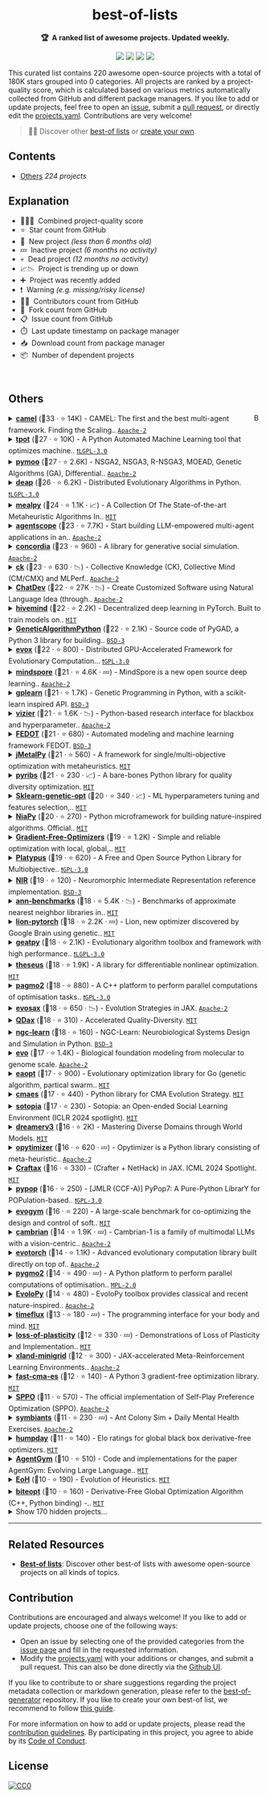 <!-- markdownlint-disable -->
<h1 align="center">
    best-of-lists
    <br>
</h1>

<p align="center">
    <strong>🏆&nbsp; A ranked list of awesome projects. Updated weekly.</strong>
</p>

<p align="center">
    <a href="https://best-of.org" title="Best-of Badge"><img src="http://bit.ly/3o3EHNN"></a>
    <a href="#Contents" title="Project Count"><img src="https://img.shields.io/badge/projects-220-blue.svg?color=5ac4bf"></a>
    <a href="#Contribution" title="Contributions are welcome"><img src="https://img.shields.io/badge/contributions-welcome-green.svg"></a>
    <a href="https://github.com/evdcush/best-of-lists/releases" title="Best-of Updates"><img src="https://img.shields.io/github/release-date/evdcush/best-of-lists?color=green&label=updated"></a>
</p>

This curated list contains 220 awesome open-source projects with a total of 180K stars grouped into 0 categories. All projects are ranked by a project-quality score, which is calculated based on various metrics automatically collected from GitHub and different package managers. If you like to add or update projects, feel free to open an [issue](https://github.com/evdcush/best-of-lists/issues/new/choose), submit a [pull request](https://github.com/evdcush/best-of-lists/pulls), or directly edit the [projects.yaml](https://github.com/evdcush/best-of-lists/edit/main/projects.yaml). Contributions are very welcome!

> 🧙‍♂️  Discover other [best-of lists](https://best-of.org) or [create your own](https://github.com/best-of-lists/best-of/blob/main/create-best-of-list.md).

## Contents

- [Others](#others) _224 projects_

## Explanation
- 🥇🥈🥉&nbsp; Combined project-quality score
- ⭐️&nbsp; Star count from GitHub
- 🐣&nbsp; New project _(less than 6 months old)_
- 💤&nbsp; Inactive project _(6 months no activity)_
- 💀&nbsp; Dead project _(12 months no activity)_
- 📈📉&nbsp; Project is trending up or down
- ➕&nbsp; Project was recently added
- ❗️&nbsp; Warning _(e.g. missing/risky license)_
- 👨‍💻&nbsp; Contributors count from GitHub
- 🔀&nbsp; Fork count from GitHub
- 📋&nbsp; Issue count from GitHub
- ⏱️&nbsp; Last update timestamp on package manager
- 📥&nbsp; Download count from package manager
- 📦&nbsp; Number of dependent projects

<br>

## Others

<a href="#contents"><img align="right" width="15" height="15" src="https://git.io/JtehR" alt="Back to top"></a>

<details><summary><b><a href="https://github.com/camel-ai/camel">camel</a></b> (🥇33 ·  ⭐ 14K) - CAMEL: The first and the best multi-agent framework. Finding the Scaling.. <code><a href="http://bit.ly/3nYMfla">Apache-2</a></code></summary>

- [GitHub](https://github.com/camel-ai/camel) (👨‍💻 150 · 🔀 1.5K · 📥 740 · 📦 250 · 📋 1.2K - 32% open · ⏱️ 31.07.2025):

	```
	git clone https://github.com/camel-ai/camel
	```
</details>
<details><summary><b><a href="https://github.com/EpistasisLab/tpot">tpot</a></b> (🥇27 ·  ⭐ 10K) - A Python Automated Machine Learning tool that optimizes machine.. <code><a href="http://bit.ly/37RvQcA">❗️LGPL-3.0</a></code></summary>

- [GitHub](https://github.com/EpistasisLab/tpot) (👨‍💻 10 · 🔀 1.6K · 📦 3.5K · 📋 940 - 31% open · ⏱️ 03.07.2025):

	```
	git clone https://github.com/EpistasisLab/tpot
	```
</details>
<details><summary><b><a href="https://github.com/anyoptimization/pymoo">pymoo</a></b> (🥇27 ·  ⭐ 2.6K) - NSGA2, NSGA3, R-NSGA3, MOEAD, Genetic Algorithms (GA), Differential.. <code><a href="http://bit.ly/3nYMfla">Apache-2</a></code></summary>

- [GitHub](https://github.com/anyoptimization/pymoo) (👨‍💻 70 · 🔀 430 · 📦 1.8K · 📋 470 - 1% open · ⏱️ 25.07.2025):

	```
	git clone https://github.com/anyoptimization/pymoo
	```
</details>
<details><summary><b><a href="https://github.com/DEAP/deap">deap</a></b> (🥇26 ·  ⭐ 6.2K) - Distributed Evolutionary Algorithms in Python. <code><a href="http://bit.ly/37RvQcA">❗️LGPL-3.0</a></code></summary>

- [GitHub](https://github.com/DEAP/deap) (👨‍💻 91 · 🔀 1.1K · 📦 6.8K · 📋 520 - 44% open · ⏱️ 04.05.2025):

	```
	git clone https://github.com/DEAP/deap
	```
</details>
<details><summary><b><a href="https://github.com/thieu1995/mealpy">mealpy</a></b> (🥇24 ·  ⭐ 1.1K · 📈) - A Collection Of The State-of-the-art Metaheuristic Algorithms In.. <code><a href="http://bit.ly/34MBwT8">MIT</a></code></summary>

- [GitHub](https://github.com/thieu1995/mealpy) (👨‍💻 20 · 🔀 200 · 📦 190 · 📋 160 - 6% open · ⏱️ 18.07.2025):

	```
	git clone https://github.com/thieu1995/mealpy
	```
</details>
<details><summary><b><a href="https://github.com/modelscope/agentscope">agentscope</a></b> (🥇23 ·  ⭐ 7.7K) - Start building LLM-empowered multi-agent applications in an.. <code><a href="http://bit.ly/3nYMfla">Apache-2</a></code></summary>

- [GitHub](https://github.com/modelscope/agentscope) (👨‍💻 39 · 🔀 460 · 📥 41 · 📦 30 · 📋 220 - 25% open · ⏱️ 17.07.2025):

	```
	git clone https://github.com/modelscope/agentscope
	```
</details>
<details><summary><b><a href="https://github.com/google-deepmind/concordia">concordia</a></b> (🥇23 ·  ⭐ 960) - A library for generative social simulation. <code><a href="http://bit.ly/3nYMfla">Apache-2</a></code></summary>

- [GitHub](https://github.com/google-deepmind/concordia) (👨‍💻 28 · 🔀 180 · 📦 15 · 📋 49 - 20% open · ⏱️ 31.07.2025):

	```
	git clone https://github.com/google-deepmind/concordia
	```
</details>
<details><summary><b><a href="https://github.com/mlcommons/ck">ck</a></b> (🥇23 ·  ⭐ 630 · 📉) - Collective Knowledge (CK), Collective Mind (CM/CMX) and MLPerf.. <code><a href="http://bit.ly/3nYMfla">Apache-2</a></code></summary>

- [GitHub](https://github.com/mlcommons/ck) (👨‍💻 34 · 🔀 110 · 📦 120 · 📋 500 - 1% open · ⏱️ 07.05.2025):

	```
	git clone https://github.com/mlcommons/ck
	```
</details>
<details><summary><b><a href="https://github.com/OpenBMB/ChatDev">ChatDev</a></b> (🥇22 ·  ⭐ 27K · 📉) - Create Customized Software using Natural Language Idea (through.. <code><a href="http://bit.ly/3nYMfla">Apache-2</a></code></summary>

- [GitHub](https://github.com/OpenBMB/ChatDev) (👨‍💻 64 · 🔀 3.4K · 📋 280 - 8% open · ⏱️ 22.07.2025):

	```
	git clone https://github.com/OpenBMB/ChatDev
	```
</details>
<details><summary><b><a href="https://github.com/learning-at-home/hivemind">hivemind</a></b> (🥇22 ·  ⭐ 2.2K) - Decentralized deep learning in PyTorch. Built to train models on.. <code><a href="http://bit.ly/34MBwT8">MIT</a></code></summary>

- [GitHub](https://github.com/learning-at-home/hivemind) (👨‍💻 33 · 🔀 190 · 📦 130 · 📋 180 - 39% open · ⏱️ 06.05.2025):

	```
	git clone https://github.com/learning-at-home/hivemind
	```
</details>
<details><summary><b><a href="https://github.com/ahmedfgad/GeneticAlgorithmPython">GeneticAlgorithmPython</a></b> (🥇22 ·  ⭐ 2.1K) - Source code of PyGAD, a Python 3 library for building.. <code><a href="http://bit.ly/3aKzpTv">BSD-3</a></code></summary>

- [GitHub](https://github.com/ahmedfgad/GeneticAlgorithmPython) (👨‍💻 26 · 🔀 480 · 📥 1.2K · 📋 170 - 57% open · ⏱️ 09.07.2025):

	```
	git clone https://github.com/ahmedfgad/GeneticAlgorithmPython
	```
</details>
<details><summary><b><a href="https://github.com/EMI-Group/evox">evox</a></b> (🥇22 ·  ⭐ 800) - Distributed GPU-Accelerated Framework for Evolutionary Computation... <code><a href="http://bit.ly/2M0xdwT">❗️GPL-3.0</a></code></summary>

- [GitHub](https://github.com/EMI-Group/evox) (👨‍💻 28 · 🔀 120 · 📦 10 · ⏱️ 11.07.2025):

	```
	git clone https://github.com/EMI-Group/evox
	```
</details>
<details><summary><b><a href="https://github.com/mindspore-ai/mindspore">mindspore</a></b> (🥇21 ·  ⭐ 4.6K · 💤) - MindSpore is a new open source deep learning.. <code><a href="http://bit.ly/3nYMfla">Apache-2</a></code></summary>

- [GitHub](https://github.com/mindspore-ai/mindspore) (👨‍💻 1.6K · 🔀 720 · 📋 290 - 61% open · ⏱️ 28.07.2024):

	```
	git clone https://github.com/mindspore-ai/mindspore
	```
</details>
<details><summary><b><a href="https://github.com/trevorstephens/gplearn">gplearn</a></b> (🥇21 ·  ⭐ 1.7K) - Genetic Programming in Python, with a scikit-learn inspired API. <code><a href="http://bit.ly/3aKzpTv">BSD-3</a></code></summary>

- [GitHub](https://github.com/trevorstephens/gplearn) (👨‍💻 12 · 🔀 300 · 📦 730 · 📋 220 - 11% open · ⏱️ 23.07.2025):

	```
	git clone https://github.com/trevorstephens/gplearn
	```
</details>
<details><summary><b><a href="https://github.com/google/vizier">vizier</a></b> (🥇21 ·  ⭐ 1.6K · 📉) - Python-based research interface for blackbox and hyperparameter.. <code><a href="http://bit.ly/3nYMfla">Apache-2</a></code></summary>

- [GitHub](https://github.com/google/vizier) (👨‍💻 25 · 🔀 100 · 📋 44 - 4% open · ⏱️ 30.07.2025):

	```
	git clone https://github.com/google/vizier
	```
</details>
<details><summary><b><a href="https://github.com/aimclub/FEDOT">FEDOT</a></b> (🥇21 ·  ⭐ 680) - Automated modeling and machine learning framework FEDOT. <code><a href="http://bit.ly/3aKzpTv">BSD-3</a></code></summary>

- [GitHub](https://github.com/aimclub/FEDOT) (👨‍💻 38 · 🔀 87 · 📦 64 · 📋 570 - 11% open · ⏱️ 13.07.2025):

	```
	git clone https://github.com/aimclub/FEDOT
	```
</details>
<details><summary><b><a href="https://github.com/jMetal/jMetalPy">jMetalPy</a></b> (🥇21 ·  ⭐ 560) - A framework for single/multi-objective optimization with metaheuristics. <code><a href="http://bit.ly/34MBwT8">MIT</a></code></summary>

- [GitHub](https://github.com/jMetal/jMetalPy) (👨‍💻 34 · 🔀 150 · 📥 100 · 📦 100 · 📋 110 - 8% open · ⏱️ 26.06.2025):

	```
	git clone https://github.com/jMetal/jMetalPy
	```
</details>
<details><summary><b><a href="https://github.com/icaros-usc/pyribs">pyribs</a></b> (🥇21 ·  ⭐ 230 · 📈) - A bare-bones Python library for quality diversity optimization. <code><a href="http://bit.ly/34MBwT8">MIT</a></code></summary>

- [GitHub](https://github.com/icaros-usc/pyribs) (👨‍💻 17 · 🔀 42 · 📦 72 · 📋 120 - 11% open · ⏱️ 24.07.2025):

	```
	git clone https://github.com/icaros-usc/pyribs
	```
</details>
<details><summary><b><a href="https://github.com/rodrigo-arenas/Sklearn-genetic-opt">Sklearn-genetic-opt</a></b> (🥈20 ·  ⭐ 340 · 📈) - ML hyperparameters tuning and features selection,.. <code><a href="http://bit.ly/34MBwT8">MIT</a></code></summary>

- [GitHub](https://github.com/rodrigo-arenas/Sklearn-genetic-opt) (👨‍💻 19 · 🔀 84 · 📦 67 · 📋 67 - 2% open · ⏱️ 23.07.2025):

	```
	git clone https://github.com/rodrigo-arenas/Sklearn-genetic-opt
	```
</details>
<details><summary><b><a href="https://github.com/NiaOrg/NiaPy">NiaPy</a></b> (🥈20 ·  ⭐ 270) - Python microframework for building nature-inspired algorithms. Official.. <code><a href="http://bit.ly/34MBwT8">MIT</a></code></summary>

- [GitHub](https://github.com/NiaOrg/NiaPy) (👨‍💻 34 · 🔀 80 · 📦 110 · 📋 100 - 3% open · ⏱️ 06.01.2025):

	```
	git clone https://github.com/NiaOrg/NiaPy
	```
</details>
<details><summary><b><a href="https://github.com/SimonBlanke/Gradient-Free-Optimizers">Gradient-Free-Optimizers</a></b> (🥈19 ·  ⭐ 1.2K) - Simple and reliable optimization with local, global,.. <code><a href="http://bit.ly/34MBwT8">MIT</a></code></summary>

- [GitHub](https://github.com/SimonBlanke/Gradient-Free-Optimizers) (👨‍💻 10 · 🔀 90 · 📥 65 · 📦 41 · 📋 57 - 28% open · ⏱️ 31.07.2025):

	```
	git clone https://github.com/SimonBlanke/Gradient-Free-Optimizers
	```
</details>
<details><summary><b><a href="https://github.com/Project-Platypus/Platypus">Platypus</a></b> (🥈19 ·  ⭐ 620) - A Free and Open Source Python Library for Multiobjective.. <code><a href="http://bit.ly/2M0xdwT">❗️GPL-3.0</a></code></summary>

- [GitHub](https://github.com/Project-Platypus/Platypus) (👨‍💻 21 · 🔀 160 · 📥 23 · 📦 250 · ⏱️ 26.07.2025):

	```
	git clone https://github.com/Project-Platypus/Platypus
	```
</details>
<details><summary><b><a href="https://github.com/neuromorphs/NIR">NIR</a></b> (🥈19 ·  ⭐ 120) - Neuromorphic Intermediate Representation reference implementation. <code><a href="http://bit.ly/3aKzpTv">BSD-3</a></code></summary>

- [GitHub](https://github.com/neuromorphs/NIR) (👨‍💻 19 · 🔀 25 · 📦 100 · 📋 50 - 28% open · ⏱️ 29.07.2025):

	```
	git clone https://github.com/neuromorphs/NIR
	```
</details>
<details><summary><b><a href="https://github.com/erikbern/ann-benchmarks">ann-benchmarks</a></b> (🥈18 ·  ⭐ 5.4K · 📉) - Benchmarks of approximate nearest neighbor libraries in.. <code><a href="http://bit.ly/34MBwT8">MIT</a></code></summary>

- [GitHub](https://github.com/erikbern/ann-benchmarks) (👨‍💻 110 · 🔀 800 · 📋 240 - 35% open · ⏱️ 10.06.2025):

	```
	git clone https://github.com/erikbern/ann-benchmarks
	```
</details>
<details><summary><b><a href="https://github.com/lucidrains/lion-pytorch">lion-pytorch</a></b> (🥈18 ·  ⭐ 2.2K · 💤) - Lion, new optimizer discovered by Google Brain using genetic.. <code><a href="http://bit.ly/34MBwT8">MIT</a></code></summary>

- [GitHub](https://github.com/lucidrains/lion-pytorch) (👨‍💻 6 · 🔀 54 · 📦 1.1K · 📋 24 - 33% open · ⏱️ 27.11.2024):

	```
	git clone https://github.com/lucidrains/lion-pytorch
	```
</details>
<details><summary><b><a href="https://github.com/geatpy-dev/geatpy">geatpy</a></b> (🥈18 ·  ⭐ 2.1K) - Evolutionary algorithm toolbox and framework with high performance.. <code><a href="http://bit.ly/37RvQcA">❗️LGPL-3.0</a></code></summary>

- [GitHub](https://github.com/geatpy-dev/geatpy) (👨‍💻 8 · 🔀 730 · 📥 5.1K · 📋 380 - 42% open · ⏱️ 17.01.2025):

	```
	git clone https://github.com/geatpy-dev/geatpy
	```
</details>
<details><summary><b><a href="https://github.com/facebookresearch/theseus">theseus</a></b> (🥈18 ·  ⭐ 1.9K) - A library for differentiable nonlinear optimization. <code><a href="http://bit.ly/34MBwT8">MIT</a></code></summary>

- [GitHub](https://github.com/facebookresearch/theseus) (👨‍💻 27 · 🔀 130 · 📦 7 · 📋 200 - 38% open · ⏱️ 16.01.2025):

	```
	git clone https://github.com/facebookresearch/theseus
	```
</details>
<details><summary><b><a href="https://github.com/esa/pagmo2">pagmo2</a></b> (🥈18 ·  ⭐ 880) - A C++ platform to perform parallel computations of optimisation tasks.. <code><a href="http://bit.ly/2M0xdwT">❗️GPL-3.0</a></code></summary>

- [GitHub](https://github.com/esa/pagmo2) (👨‍💻 61 · 🔀 160 · 📋 250 - 19% open · ⏱️ 26.06.2025):

	```
	git clone https://github.com/esa/pagmo2
	```
</details>
<details><summary><b><a href="https://github.com/RobertTLange/evosax">evosax</a></b> (🥈18 ·  ⭐ 650 · 📉) - Evolution Strategies in JAX. <code><a href="http://bit.ly/3nYMfla">Apache-2</a></code></summary>

- [GitHub](https://github.com/RobertTLange/evosax) (👨‍💻 10 · 🔀 51 · 📦 160 · 📋 49 - 8% open · ⏱️ 11.06.2025):

	```
	git clone https://github.com/RobertTLange/evosax
	```
</details>
<details><summary><b><a href="https://github.com/adaptive-intelligent-robotics/QDax">QDax</a></b> (🥈18 ·  ⭐ 310) - Accelerated Quality-Diversity. <code><a href="http://bit.ly/34MBwT8">MIT</a></code></summary>

- [GitHub](https://github.com/adaptive-intelligent-robotics/QDax) (👨‍💻 14 · 🔀 51 · 📦 20 · 📋 92 - 29% open · ⏱️ 17.06.2025):

	```
	git clone https://github.com/adaptive-intelligent-robotics/QDax
	```
</details>
<details><summary><b><a href="https://github.com/NACLab/ngc-learn">ngc-learn</a></b> (🥈18 ·  ⭐ 160) - NGC-Learn: Neurobiological Systems Design and Simulation in Python. <code><a href="http://bit.ly/3aKzpTv">BSD-3</a></code></summary>

- [GitHub](https://github.com/NACLab/ngc-learn) (👨‍💻 11 · 🔀 29 · 📦 8 · 📋 12 - 25% open · ⏱️ 30.07.2025):

	```
	git clone https://github.com/NACLab/ngc-learn
	```
</details>
<details><summary><b><a href="https://github.com/evo-design/evo">evo</a></b> (🥈17 ·  ⭐ 1.4K) - Biological foundation modeling from molecular to genome scale. <code><a href="http://bit.ly/3nYMfla">Apache-2</a></code></summary>

- [GitHub](https://github.com/evo-design/evo) (👨‍💻 8 · 🔀 170 · 📦 11 · 📋 75 - 49% open · ⏱️ 26.02.2025):

	```
	git clone https://github.com/evo-design/evo
	```
</details>
<details><summary><b><a href="https://github.com/MaxHalford/eaopt">eaopt</a></b> (🥈17 ·  ⭐ 900) - Evolutionary optimization library for Go (genetic algorithm, partical swarm.. <code><a href="http://bit.ly/34MBwT8">MIT</a></code></summary>

- [GitHub](https://github.com/MaxHalford/eaopt) (👨‍💻 18 · 🔀 96 · 📦 54 · 📋 23 - 39% open · ⏱️ 27.01.2025):

	```
	git clone https://github.com/MaxHalford/eaopt
	```
</details>
<details><summary><b><a href="https://github.com/CyberAgentAILab/cmaes">cmaes</a></b> (🥈17 ·  ⭐ 440) - Python library for CMA Evolution Strategy. <code><a href="http://bit.ly/34MBwT8">MIT</a></code></summary>

- [GitHub](https://github.com/CyberAgentAILab/cmaes) (👨‍💻 10 · 🔀 69 · 📥 390 · 📋 41 - 19% open · ⏱️ 23.07.2025):

	```
	git clone https://github.com/CyberAgentAILab/cmaes
	```
</details>
<details><summary><b><a href="https://github.com/sotopia-lab/sotopia">sotopia</a></b> (🥈17 ·  ⭐ 230) - Sotopia: an Open-ended Social Learning Environment (ICLR 2024 spotlight). <code><a href="http://bit.ly/34MBwT8">MIT</a></code></summary>

- [GitHub](https://github.com/sotopia-lab/sotopia) (👨‍💻 19 · 🔀 33 · 📦 13 · 📋 79 - 6% open · ⏱️ 04.05.2025):

	```
	git clone https://github.com/sotopia-lab/sotopia
	```
</details>
<details><summary><b><a href="https://github.com/danijar/dreamerv3">dreamerv3</a></b> (🥈16 ·  ⭐ 2K) - Mastering Diverse Domains through World Models. <code><a href="http://bit.ly/34MBwT8">MIT</a></code></summary>

- [GitHub](https://github.com/danijar/dreamerv3) (👨‍💻 9 · 🔀 340 · 📦 10 · 📋 160 - 20% open · ⏱️ 11.04.2025):

	```
	git clone https://github.com/danijar/dreamerv3
	```
</details>
<details><summary><b><a href="https://github.com/gugarosa/opytimizer">opytimizer</a></b> (🥈16 ·  ⭐ 620 · 💤) - Opytimizer is a Python library consisting of meta-heuristic.. <code><a href="http://bit.ly/3nYMfla">Apache-2</a></code></summary>

- [GitHub](https://github.com/gugarosa/opytimizer) (👨‍💻 4 · 🔀 42 · 📦 21 · ⏱️ 18.08.2024):

	```
	git clone https://github.com/gugarosa/opytimizer
	```
</details>
<details><summary><b><a href="https://github.com/MichaelTMatthews/Craftax">Craftax</a></b> (🥈16 ·  ⭐ 330) - (Crafter + NetHack) in JAX. ICML 2024 Spotlight. <code><a href="http://bit.ly/34MBwT8">MIT</a></code></summary>

- [GitHub](https://github.com/MichaelTMatthews/Craftax) (👨‍💻 9 · 🔀 35 · 📦 34 · 📋 22 - 9% open · ⏱️ 07.07.2025):

	```
	git clone https://github.com/MichaelTMatthews/Craftax
	```
</details>
<details><summary><b><a href="https://github.com/Evolutionary-Intelligence/pypop">pypop</a></b> (🥈16 ·  ⭐ 250) - [JMLR (CCF-A)] PyPop7: A Pure-Python LibrarY for POPulation-based.. <code><a href="http://bit.ly/2M0xdwT">❗️GPL-3.0</a></code></summary>

- [GitHub](https://github.com/Evolutionary-Intelligence/pypop) (👨‍💻 16 · 🔀 39 · 📋 11 - 18% open · ⏱️ 31.07.2025):

	```
	git clone https://github.com/Evolutionary-Intelligence/pypop
	```
</details>
<details><summary><b><a href="https://github.com/EvolutionGym/evogym">evogym</a></b> (🥈16 ·  ⭐ 220) - A large-scale benchmark for co-optimizing the design and control of soft.. <code><a href="http://bit.ly/34MBwT8">MIT</a></code></summary>

- [GitHub](https://github.com/EvolutionGym/evogym) (👨‍💻 3 · 🔀 36 · 📦 15 · 📋 33 - 12% open · ⏱️ 05.06.2025):

	```
	git clone https://github.com/EvolutionGym/evogym
	```
</details>
<details><summary><b><a href="https://github.com/cambrian-mllm/cambrian">cambrian</a></b> (🥈14 ·  ⭐ 1.9K · 💤) - Cambrian-1 is a family of multimodal LLMs with a vision-centric.. <code><a href="http://bit.ly/3nYMfla">Apache-2</a></code></summary>

- [GitHub](https://github.com/cambrian-mllm/cambrian) (👨‍💻 4 · 🔀 130 · 📦 3 · 📋 81 - 56% open · ⏱️ 30.10.2024):

	```
	git clone https://github.com/cambrian-mllm/cambrian
	```
</details>
<details><summary><b><a href="https://github.com/nnaisense/evotorch">evotorch</a></b> (🥈14 ·  ⭐ 1.1K) - Advanced evolutionary computation library built directly on top of.. <code><a href="http://bit.ly/3nYMfla">Apache-2</a></code></summary>

- [GitHub](https://github.com/nnaisense/evotorch) (👨‍💻 6 · 🔀 72 · 📋 46 - 26% open · ⏱️ 14.05.2025):

	```
	git clone https://github.com/nnaisense/evotorch
	```
</details>
<details><summary><b><a href="https://github.com/esa/pygmo2">pygmo2</a></b> (🥈14 ·  ⭐ 490 · 💤) - A Python platform to perform parallel computations of optimisation.. <code><a href="http://bit.ly/3postzC">MPL-2.0</a></code></summary>

- [GitHub](https://github.com/esa/pygmo2) (👨‍💻 10 · 🔀 61 · 📋 100 - 41% open · ⏱️ 10.08.2024):

	```
	git clone https://github.com/esa/pygmo2
	```
</details>
<details><summary><b><a href="https://github.com/7ossam81/EvoloPy">EvoloPy</a></b> (🥈14 ·  ⭐ 480) - EvoloPy toolbox provides classical and recent nature-inspired.. <code><a href="http://bit.ly/3nYMfla">Apache-2</a></code></summary>

- [GitHub](https://github.com/7ossam81/EvoloPy) (👨‍💻 12 · 🔀 230 · 📋 46 - 52% open · ⏱️ 21.04.2025):

	```
	git clone https://github.com/7ossam81/EvoloPy
	```
</details>
<details><summary><b><a href="https://github.com/timeflux/timeflux">timeflux</a></b> (🥈13 ·  ⭐ 180 · 💤) - The programming interface for your body and mind. <code><a href="http://bit.ly/34MBwT8">MIT</a></code></summary>

- [GitHub](https://github.com/timeflux/timeflux) (👨‍💻 7 · 🔀 27 · 📋 34 - 50% open · ⏱️ 23.09.2024):

	```
	git clone https://github.com/timeflux/timeflux
	```
</details>
<details><summary><b><a href="https://github.com/shibhansh/loss-of-plasticity">loss-of-plasticity</a></b> (🥈12 ·  ⭐ 330 · 💤) - Demonstrations of Loss of Plasticity and Implementation.. <code><a href="http://bit.ly/34MBwT8">MIT</a></code></summary>

- [GitHub](https://github.com/shibhansh/loss-of-plasticity) (👨‍💻 5 · 🔀 70 · 📦 5 · 📋 9 - 11% open · ⏱️ 03.11.2024):

	```
	git clone https://github.com/shibhansh/loss-of-plasticity
	```
</details>
<details><summary><b><a href="https://github.com/dunnolab/xland-minigrid">xland-minigrid</a></b> (🥈12 ·  ⭐ 300) - JAX-accelerated Meta-Reinforcement Learning Environments.. <code><a href="http://bit.ly/3nYMfla">Apache-2</a></code></summary>

- [GitHub](https://github.com/dunnolab/xland-minigrid) (👨‍💻 8 · 🔀 21 · 📋 20 - 25% open · ⏱️ 26.05.2025):

	```
	git clone https://github.com/corl-team/xland-minigrid
	```
</details>
<details><summary><b><a href="https://github.com/dietmarwo/fast-cma-es">fast-cma-es</a></b> (🥈12 ·  ⭐ 140) - A Python 3 gradient-free optimization library. <code><a href="http://bit.ly/34MBwT8">MIT</a></code></summary>

- [GitHub](https://github.com/dietmarwo/fast-cma-es) (👨‍💻 6 · 🔀 20 · 📦 81 · 📋 20 - 25% open · ⏱️ 07.07.2025):

	```
	git clone https://github.com/dietmarwo/fast-cma-es
	```
</details>
<details><summary><b><a href="https://github.com/uclaml/SPPO">SPPO</a></b> (🥈11 ·  ⭐ 570) - The official implementation of Self-Play Preference Optimization (SPPO). <code><a href="http://bit.ly/3nYMfla">Apache-2</a></code></summary>

- [GitHub](https://github.com/uclaml/SPPO) (👨‍💻 3 · 🔀 46 · 📋 20 - 70% open · ⏱️ 23.01.2025):

	```
	git clone https://github.com/uclaml/SPPO
	```
</details>
<details><summary><b><a href="https://github.com/MeoMix/symbiants">symbiants</a></b> (🥈11 ·  ⭐ 230 · 💤) - Ant Colony Sim + Daily Mental Health Exercises. <code><a href="http://bit.ly/3nYMfla">Apache-2</a></code></summary>

- [GitHub](https://github.com/MeoMix/symbiants) (👨‍💻 3 · 🔀 4 · 📋 49 - 42% open · ⏱️ 13.08.2024):

	```
	git clone https://github.com/MeoMix/symbiants
	```
</details>
<details><summary><b><a href="https://github.com/microprediction/humpday">humpday</a></b> (🥈11 ·  ⭐ 140) - Elo ratings for global black box derivative-free optimizers. <code><a href="http://bit.ly/34MBwT8">MIT</a></code></summary>

- [GitHub](https://github.com/microprediction/humpday) (👨‍💻 5 · 🔀 20 · 📋 30 - 90% open · ⏱️ 06.02.2025):

	```
	git clone https://github.com/microprediction/humpday
	```
</details>
<details><summary><b><a href="https://github.com/WooooDyy/AgentGym">AgentGym</a></b> (🥉10 ·  ⭐ 510) - Code and implementations for the paper AgentGym: Evolving Large Language.. <code><a href="http://bit.ly/34MBwT8">MIT</a></code></summary>

- [GitHub](https://github.com/WooooDyy/AgentGym) (👨‍💻 9 · 🔀 62 · 📋 27 - 44% open · ⏱️ 11.03.2025):

	```
	git clone https://github.com/WooooDyy/AgentGym
	```
</details>
<details><summary><b><a href="https://github.com/FeiLiu36/EoH">EoH</a></b> (🥉10 ·  ⭐ 190) - Evolution of Heuristics. <code><a href="http://bit.ly/34MBwT8">MIT</a></code></summary>

- [GitHub](https://github.com/FeiLiu36/EoH) (👨‍💻 4 · 🔀 31 · 📋 15 - 20% open · ⏱️ 17.02.2025):

	```
	git clone https://github.com/FeiLiu36/EoH
	```
</details>
<details><summary><b><a href="https://github.com/avaneev/biteopt">biteopt</a></b> (🥉10 ·  ⭐ 160) - Derivative-Free Global Optimization Algorithm (C++, Python binding) -.. <code><a href="http://bit.ly/34MBwT8">MIT</a></code></summary>

- [GitHub](https://github.com/avaneev/biteopt) (🔀 10 · ⏱️ 05.02.2025):

	```
	git clone https://github.com/avaneev/biteopt
	```
</details>
<details><summary>Show 170 hidden projects...</summary>

- <b><a href="https://github.com/microsoft/malmo">malmo</a></b> (🥇25 ·  ⭐ 4.2K · 💀) - Project Malmo is a platform for Artificial Intelligence experimentation.. <code><a href="http://bit.ly/34MBwT8">MIT</a></code>
- <b><a href="https://github.com/brainflow-dev/brainflow">brainflow</a></b> (🥇25 ·  ⭐ 1.5K) - BrainFlow is a library intended to obtain, parse and analyze.. <code>❗Unlicensed</code>
- <b><a href="https://github.com/nengo/nengo">nengo</a></b> (🥇23 ·  ⭐ 880) - A Python library for creating and simulating large-scale brain models. <code>❗Unlicensed</code>
- <b><a href="https://github.com/guofei9987/scikit-opt">scikit-opt</a></b> (🥇22 ·  ⭐ 5.6K · 💀) - Genetic Algorithm, Particle Swarm Optimization, Simulated.. <code><a href="http://bit.ly/34MBwT8">MIT</a></code>
- <b><a href="https://github.com/ljvmiranda921/pyswarms">pyswarms</a></b> (🥇22 ·  ⭐ 1.3K · 💀) - A research toolkit for particle swarm optimization in Python. <code><a href="http://bit.ly/34MBwT8">MIT</a></code>
- <b><a href="https://github.com/CMA-ES/pycma">pycma</a></b> (🥇22 ·  ⭐ 1.2K) - Python implementation of CMA-ES. <code>❗Unlicensed</code>
- <b><a href="https://github.com/kolbytn/mindcraft">mindcraft</a></b> (🥈19 ·  ⭐ 3.7K) -  <code><a href="http://bit.ly/34MBwT8">MIT</a></code>
- <b><a href="https://github.com/huawei-noah/HEBO">HEBO</a></b> (🥈19 ·  ⭐ 2.6K) - Bayesian optimisation & Reinforcement Learning library developed by.. <code>❗Unlicensed</code>
- <b><a href="https://github.com/minerllabs/minerl">minerl</a></b> (🥈18 ·  ⭐ 820) - MineRL Competition for Sample Efficient Reinforcement Learning -.. <code>❗Unlicensed</code>
- <b><a href="https://github.com/rsteca/sklearn-deap">sklearn-deap</a></b> (🥈18 ·  ⭐ 770 · 💀) - Use evolutionary algorithms instead of gridsearch in scikit-.. <code><a href="http://bit.ly/34MBwT8">MIT</a></code>
- <b><a href="https://github.com/rh12503/triangula">triangula</a></b> (🥈17 ·  ⭐ 3.9K · 💀) - Generate high-quality triangulated and polygonal art from images. <code><a href="http://bit.ly/34MBwT8">MIT</a></code>
- <b><a href="https://github.com/mikelma/craftium">craftium</a></b> (🥈17 ·  ⭐ 120 · 📈) - A framework for creating rich, 3D, Minecraft-like single and.. <code>❗Unlicensed</code>
- <b><a href="https://github.com/Chakazul/Lenia">Lenia</a></b> (🥈16 ·  ⭐ 3.7K · 💀) - Lenia - Mathematical Life Forms. <code><a href="http://bit.ly/34MBwT8">MIT</a></code>
- <b><a href="https://github.com/BIMK/PlatEMO">PlatEMO</a></b> (🥈16 ·  ⭐ 1.9K) - Evolutionary multi-objective optimization platform. <code>❗Unlicensed</code>
- <b><a href="https://github.com/optuna/optunahub">optunahub</a></b> (🥈16 ·  ⭐ 47) - Python library to use packages in OptunaHub. <code><a href="http://bit.ly/34MBwT8">MIT</a></code>
- <b><a href="https://github.com/CarperAI/OpenELM">OpenELM</a></b> (🥈15 ·  ⭐ 730 · 💀) - Evolution Through Large Models. <code><a href="http://bit.ly/34MBwT8">MIT</a></code>
- <b><a href="https://github.com/HaaLeo/swarmlib">swarmlib</a></b> (🥈15 ·  ⭐ 550 · 💀) - This repository implements several swarm optimization algorithms.. <code><a href="http://bit.ly/3aKzpTv">BSD-3</a></code>
- <b><a href="https://github.com/danijar/crafter">crafter</a></b> (🥈15 ·  ⭐ 460 · 💀) - Benchmarking the Spectrum of Agent Capabilities. <code><a href="http://bit.ly/34MBwT8">MIT</a></code>
- <b><a href="https://github.com/Helmholtz-AI-Energy/propulate">propulate</a></b> (🥈15 ·  ⭐ 39) - Propulate is an asynchronous population-based optimization algorithm.. <code><a href="http://bit.ly/3aKzpTv">BSD-3</a></code>
- <b><a href="https://github.com/google/evojax">evojax</a></b> (🥈14 ·  ⭐ 910 · 💀) -  <code><a href="http://bit.ly/3nYMfla">Apache-2</a></code>
- <b><a href="https://github.com/lantunes/cellpylib">cellpylib</a></b> (🥈14 ·  ⭐ 240 · 💀) - A library for working with Cellular Automata, for Python. <code><a href="http://bit.ly/3nYMfla">Apache-2</a></code>
- <b><a href="https://github.com/XAI-liacs/LLaMEA">LLaMEA</a></b> (🥈14 ·  ⭐ 55) - Large Language Model Evolutionary Algorithm. <code><a href="http://bit.ly/34MBwT8">MIT</a></code>
- <b><a href="https://github.com/CWI-EvolutionaryIntelligence/GOMEA">gomea</a></b> (🥈14 ·  ⭐ 22) - Library for optimization with the model-based evolutionary algorithm GOMEA.. <code><a href="http://bit.ly/34MBwT8">MIT</a></code>
- <b><a href="https://github.com/Jason2Brownlee/CleverAlgorithms">CleverAlgorithms</a></b> (🥈13 ·  ⭐ 2.1K · 💤) - Clever Algorithms: Nature-Inspired Programming Recipes. <code>❗Unlicensed</code>
- <b><a href="https://github.com/openai/multi-agent-emergence-environments">multi-agent-emergence-environments</a></b> (🥈13 ·  ⭐ 1.7K · 💀) - Environment generation code for the paper Emergent.. <code><a href="http://bit.ly/34MBwT8">MIT</a></code>
- <b><a href="https://github.com/google/brain-tokyo-workshop">brain-tokyo-workshop</a></b> (🥈13 ·  ⭐ 1.3K · 💀) -  <code><a href="http://bit.ly/3nYMfla">Apache-2</a></code>
- <b><a href="https://github.com/kthohr/optim">optim</a></b> (🥈13 ·  ⭐ 860 · 💀) - OptimLib: a lightweight C++ library of numerical optimization.. <code><a href="http://bit.ly/3nYMfla">Apache-2</a></code>
- <b><a href="https://github.com/fcampelo/EC-Bestiary">EC-Bestiary</a></b> (🥈13 ·  ⭐ 640) - A bestiary of evolutionary, swarm and other metaphor-based.. <code>❗Unlicensed</code>
- <b><a href="https://github.com/williamhunter/topy">topy</a></b> (🥈13 ·  ⭐ 530 · 💀) - Topology Optimization using Python. <code>❗Unlicensed</code>
- <b><a href="https://github.com/Pattio/DeepSwarm">DeepSwarm</a></b> (🥈13 ·  ⭐ 320 · 💀) - Neural Architecture Search Powered by Swarm Intelligence. <code><a href="http://bit.ly/34MBwT8">MIT</a></code>
- <b><a href="https://github.com/brandontrabucco/design-bench">design-bench</a></b> (🥈13 ·  ⭐ 93 · 💀) - Benchmarks for Model-Based Optimization. <code><a href="http://bit.ly/34MBwT8">MIT</a></code>
- <b><a href="https://github.com/davidrmiller/biosim4">biosim4</a></b> (🥈12 ·  ⭐ 3.3K · 💤) - Biological evolution simulator. <code>❗Unlicensed</code>
- <b><a href="https://github.com/openai/evolution-strategies-starter">evolution-strategies-starter</a></b> (🥈12 ·  ⭐ 1.6K · 💀) - Code for the paper Evolution Strategies as a Scalable.. <code><a href="http://bit.ly/34MBwT8">MIT</a></code>
- <b><a href="https://github.com/diambra/arena">arena</a></b> (🥈12 ·  ⭐ 340 · 💀) - DIAMBRA Arena: a New Reinforcement Learning Platform for.. <code>❗Unlicensed</code>
- <b><a href="https://github.com/Evolutionary-Intelligence/DistributedEvolutionaryComputation">DistributedEvolutionaryComputation</a></b> (🥈12 ·  ⭐ 140) - A (still growing) paper list of Evolutionary.. <code><a href="https://tldrlegal.com/search?q=CC0-1.0">❗️CC0-1.0</a></code>
- <b><a href="https://github.com/firefly-cpp/FireflyAlgorithm">FireflyAlgorithm</a></b> (🥈12 ·  ⭐ 59) - Implementation of Firefly Algorithm in Python. <code><a href="http://bit.ly/34MBwT8">MIT</a></code>
- <b><a href="https://github.com/firefly-cpp/NiaAML">NiaAML</a></b> (🥈12 ·  ⭐ 33) - Python automated machine learning framework. <code><a href="http://bit.ly/34MBwT8">MIT</a></code>
- <b><a href="https://github.com/automl/hypersweeper">hypersweeper</a></b> (🥈12 ·  ⭐ 12) - Hydra sweeper integration of our favorite optimization.. <code>❗Unlicensed</code>
- <b><a href="https://github.com/firefly-cpp/NiaAML-GUI">NiaAML-GUI</a></b> (🥈12 ·  ⭐ 6 · 📈) - GUI for NiaAML Python package. <code><a href="http://bit.ly/34MBwT8">MIT</a></code>
- <b><a href="https://github.com/jasonwebb/morphogenesis-resources">morphogenesis-resources</a></b> (🥈11 ·  ⭐ 2.1K) - Resources on the topic of digital morphogenesis.. <code>❗Unlicensed</code>
- <b><a href="https://github.com/uber-research/deep-neuroevolution">deep-neuroevolution</a></b> (🥈11 ·  ⭐ 1.7K · 💀) - Deep Neuroevolution. <code>❗Unlicensed</code>
- <b><a href="https://github.com/hardmaru/estool">estool</a></b> (🥈11 ·  ⭐ 950 · 💀) - Evolution Strategies Tool. <code>❗Unlicensed</code>
- <b><a href="https://github.com/Gentopia-AI/Gentopia">Gentopia</a></b> (🥈11 ·  ⭐ 320 · 💀) - Build Hierarchical Autonomous Agents through Config. Collaborative.. <code><a href="http://bit.ly/34MBwT8">MIT</a></code>
- <b><a href="https://github.com/sferes2/sferes2">sferes2</a></b> (🥈11 ·  ⭐ 170 · 💀) - A lightweight, generic C++11 framework for evolutionary.. <code>❗Unlicensed</code>
- <b><a href="https://github.com/kstaats/karoo_gp">karoo_gp</a></b> (🥈11 ·  ⭐ 160 · 💀) - A Genetic Programming platform for Python with TensorFlow.. <code>❗Unlicensed</code>
- <b><a href="https://github.com/evoplex/evoplex">evoplex</a></b> (🥈11 ·  ⭐ 140 · 💀) - Evoplex is a fast, robust and extensible platform for.. <code>❗Unlicensed</code>
- <b><a href="https://github.com/quality-diversity/quality-diversity.github.io">quality-diversity.github.io</a></b> (🥈11 ·  ⭐ 46) - Website for Quality-Diversity optimisation algorithms. <code>❗Unlicensed</code>
- <b><a href="https://github.com/trekhleb/self-parking-car-evolution">self-parking-car-evolution</a></b> (🥉10 ·  ⭐ 740 · 💀) - Training the car to do self-parking using a genetic.. <code><a href="http://bit.ly/34MBwT8">MIT</a></code>
- <b><a href="https://github.com/100/Solid">Solid</a></b> (🥉10 ·  ⭐ 580 · 💀) - A comprehensive gradient-free optimization framework written in Python. <code><a href="http://bit.ly/34MBwT8">MIT</a></code>
- <b><a href="https://github.com/kaushalshetty/FeatureSelectionGA">FeatureSelectionGA</a></b> (🥉10 ·  ⭐ 370 · 💀) - Feature Selection using Genetic Algorithm (DEAP.. <code><a href="http://bit.ly/34MBwT8">MIT</a></code>
- <b><a href="https://github.com/google-research/self-organising-systems">self-organising-systems</a></b> (🥉10 ·  ⭐ 360) -  <code><a href="http://bit.ly/3nYMfla">Apache-2</a></code>
- <b><a href="https://github.com/jennyzzt/awesome-open-ended">awesome-open-ended</a></b> (🥉10 ·  ⭐ 320) - Awesome Open-ended AI. <code>❗Unlicensed</code>
- <b><a href="https://github.com/thieu1995/metaheuristics">metaheuristics</a></b> (🥉10 ·  ⭐ 290 · 💀) - Implement the-state-of-the-art meta-heuristic algorithms.. <code><a href="http://bit.ly/3nYMfla">Apache-2</a></code>
- <b><a href="https://github.com/PacktPublishing/Hands-On-Genetic-Algorithms-with-Python">Hands-On-Genetic-Algorithms-with-Python</a></b> (🥉10 ·  ⭐ 280 · 💀) - Hands-On Genetic Algorithms with Python, Published by.. <code><a href="http://bit.ly/34MBwT8">MIT</a></code>
- <b><a href="https://github.com/dcmocanu/sparse-evolutionary-artificial-neural-networks">sparse-evolutionary-artificial-neural-networks</a></b> (🥉10 ·  ⭐ 250 · 💀) - Always sparse. Never dense. But never say never. A.. <code><a href="http://bit.ly/34MBwT8">MIT</a></code>
- <b><a href="https://github.com/logancyang/loss-landscape-anim">loss-landscape-anim</a></b> (🥉10 ·  ⭐ 160 · 💀) - Create animations for the optimization trajectory of.. <code><a href="http://bit.ly/34MBwT8">MIT</a></code>
- <b><a href="https://github.com/automl/DEHB">DEHB</a></b> (🥉10 ·  ⭐ 85) -  <code><a href="http://bit.ly/3nYMfla">Apache-2</a></code>
- <b><a href="https://github.com/aimclub/GEFEST">GEFEST</a></b> (🥉10 ·  ⭐ 63) - Toolbox for the generative design of geometrically-encoded physical.. <code><a href="http://bit.ly/3aKzpTv">BSD-3</a></code>
- <b><a href="https://github.com/SwarmRL/SwarmRL">SwarmRL</a></b> (🥉10 ·  ⭐ 36) - Multi agent reinforcement learning for intelligent active matter. <code><a href="http://bit.ly/2M0xmjV">EPL-2.0</a></code>
- <b><a href="https://github.com/EASEA/easea">easea</a></b> (🥉10 ·  ⭐ 18 · 💀) - EASEA (EAsy Specification of Evolutionary Algorithms) is an.. <code><a href="http://bit.ly/3pwmjO5">❗️AGPL-3.0</a></code>
- <b><a href="https://github.com/opoframework/opof">opof</a></b> (🥉10 ·  ⭐ 4 · 💀) - The Open Planner Optimization Framework (OPOF). <code><a href="http://bit.ly/3aKzpTv">BSD-3</a></code>
- <b><a href="https://github.com/arcelien/pba">pba</a></b> (🥉9 ·  ⭐ 510 · 💀) - Efficient Learning of Augmentation Policy Schedules. <code><a href="http://bit.ly/3nYMfla">Apache-2</a></code>
- <b><a href="https://github.com/PKU-YuanGroup/Machine-Mindset">Machine-Mindset</a></b> (🥉9 ·  ⭐ 490 · 💀) - An MBTI Exploration of Large Language Models. <code><a href="http://bit.ly/3nYMfla">Apache-2</a></code>
- <b><a href="https://github.com/zju-vipa/Odyssey">Odyssey</a></b> (🥉9 ·  ⭐ 320) - Odyssey: Empowering Minecraft Agents with Open-World Skills. <code><a href="http://bit.ly/34MBwT8">MIT</a></code>
- <b><a href="https://github.com/henry-yeh/DeepACO">DeepACO</a></b> (🥉9 ·  ⭐ 160 · 💤) - [NeurIPS 2023] DeepACO: Neural-enhanced Ant Systems for Combinatorial.. <code><a href="http://bit.ly/34MBwT8">MIT</a></code>
- <b><a href="https://github.com/SioKCronin/swarmopt">swarmopt</a></b> (🥉9 ·  ⭐ 34) - Swarm intelligence optimizer. <code><a href="http://bit.ly/34MBwT8">MIT</a></code>
- <b><a href="https://github.com/neurreps/awesome-neural-geometry">awesome-neural-geometry</a></b> (🥉8 ·  ⭐ 1K) - A curated collection of resources and research.. <code>❗Unlicensed</code>
- <b><a href="https://github.com/google-deepmind/alphastar">alphastar</a></b> (🥉8 ·  ⭐ 490 · 💀) -  <code><a href="http://bit.ly/3nYMfla">Apache-2</a></code>
- <b><a href="https://github.com/uber-research/differentiable-plasticity">differentiable-plasticity</a></b> (🥉8 ·  ⭐ 400 · 💀) - Implementations of the algorithms described in.. <code>❗Unlicensed</code>
- <b><a href="https://github.com/yeshenpy/Awesome-Evolutionary-Reinforcement-Learning">Awesome-Evolutionary-Reinforcement-Learning</a></b> (🥉8 ·  ⭐ 300 · 💤) - Research Papers and Code Repository on the.. <code>❗Unlicensed</code>
- <b><a href="https://github.com/NeuralNine/ai-car-simulation">ai-car-simulation</a></b> (🥉8 ·  ⭐ 290 · 💀) - A simple self-driving AI car game, which uses NEAT. <code>❗Unlicensed</code>
- <b><a href="https://github.com/FeiLiu36/LLM4Opt">LLM4Opt</a></b> (🥉8 ·  ⭐ 270 · 💤) - A Collection on Large Language Models for Optimization. <code>❗Unlicensed</code>
- <b><a href="https://github.com/openai/EPG">EPG</a></b> (🥉8 ·  ⭐ 250 · 💀) - Code for the paper Evolved Policy Gradients. <code><a href="http://bit.ly/34MBwT8">MIT</a></code>
- <b><a href="https://github.com/baopng/NSGA-II">NSGA-II</a></b> (🥉8 ·  ⭐ 230 · 💤) - Implementation of NSGA-II algorithm in form of a python library. <code>❗Unlicensed</code>
- <b><a href="https://github.com/Sohl-Dickstein/fractal">fractal</a></b> (🥉8 ·  ⭐ 210 · 💀) - The boundary of neural network trainability is fractal. <code><a href="http://bit.ly/34MBwT8">MIT</a></code>
- <b><a href="https://github.com/facebookresearch/minimax">minimax</a></b> (🥉8 ·  ⭐ 190 · 💤) - Efficient baselines for autocurricula in JAX. <code><a href="http://bit.ly/3nYMfla">Apache-2</a></code>
- <b><a href="https://github.com/EMI-Group/evoxbench">evoxbench</a></b> (🥉8 ·  ⭐ 130) - Transforming Neural Architecture Search (NAS) into multi-objective.. <code><a href="http://bit.ly/2M0xdwT">❗️GPL-3.0</a></code>
- <b><a href="https://github.com/renatoosousa/GeneticAlgorithmForFeatureSelection">GeneticAlgorithmForFeatureSelection</a></b> (🥉8 ·  ⭐ 110 · 💀) - Search the best feature subset for you classification.. <code><a href="http://bit.ly/34MBwT8">MIT</a></code>
- <b><a href="https://github.com/0xprofessooor/Pearl">Pearl</a></b> (🥉8 ·  ⭐ 56 · 💀) - Adaptable tools to make reinforcement learning and evolutionary.. <code><a href="http://bit.ly/34MBwT8">MIT</a></code>
- <b><a href="https://github.com/shyamsn97/controllable-ncas">controllable-ncas</a></b> (🥉8 ·  ⭐ 56 · 💀) - Code for Goal-Guided Neural Cellular Automata: Learning to.. <code><a href="http://bit.ly/34MBwT8">MIT</a></code>
- <b><a href="https://github.com/NVlabs/Bongard-LOGO">Bongard-LOGO</a></b> (🥉8 ·  ⭐ 52 · 💀) - Bongard-LOGO is a Python code repository with the purpose of.. <code><a href="http://bit.ly/34MBwT8">MIT</a></code>
- <b><a href="https://github.com/NACLab/ngc-museum">ngc-museum</a></b> (🥉8 ·  ⭐ 15) - NGC Museum: Biomimetic Credit Assignment and Brain-Inspired Computing.. <code><a href="http://bit.ly/3aKzpTv">BSD-3</a></code>
- <b><a href="https://github.com/openai/automated-interpretability">automated-interpretability</a></b> (🥉7 ·  ⭐ 1K · 💀) -  <code>❗Unlicensed</code>
- <b><a href="https://github.com/openai/multiagent-competition">multiagent-competition</a></b> (🥉7 ·  ⭐ 820 · 💀) - Code for the paper Emergent Complexity via Multi-.. <code>❗Unlicensed</code>
- <b><a href="https://github.com/facebookresearch/eai-vc">eai-vc</a></b> (🥉7 ·  ⭐ 490 · 💀) - The repository for the largest and most comprehensive empirical.. <code>❗Unlicensed</code>
- <b><a href="https://github.com/algorithmsbooks/algforopt-notebooks">algforopt-notebooks</a></b> (🥉7 ·  ⭐ 470 · 💀) - Jupyter notebooks associated with the Algorithms for.. <code>❗Unlicensed</code>
- <b><a href="https://github.com/FoundationVision/OmniTokenizer">OmniTokenizer</a></b> (🥉7 ·  ⭐ 300 · 💤) - [NeurIPS 2024]OmniTokenizer: one model and one weight for.. <code><a href="http://bit.ly/34MBwT8">MIT</a></code>
- <b><a href="https://github.com/OpenDriveLab/ELM">ELM</a></b> (🥉7 ·  ⭐ 200) - [ECCV 2024] Embodied Understanding of Driving Scenarios. <code>❗Unlicensed</code>
- <b><a href="https://github.com/bollu/cellularAutomata">cellularAutomata</a></b> (🥉7 ·  ⭐ 190 · 💀) - a collection of cellular automata written in Haskell with.. <code><a href="http://bit.ly/3aKzpTv">BSD-3</a></code>
- <b><a href="https://github.com/beeevita/EvoPrompt">EvoPrompt</a></b> (🥉7 ·  ⭐ 160) - Official implementation of the paper Connecting Large Language.. <code>❗Unlicensed</code>
- <b><a href="https://github.com/EvolutionGym/evogym-design-tool">evogym-design-tool</a></b> (🥉7 ·  ⭐ 100 · 💀) - Design tool for creating Evolution Gym environments. <code><a href="http://bit.ly/34MBwT8">MIT</a></code>
- <b><a href="https://github.com/pprp/Pruner-Zero">Pruner-Zero</a></b> (🥉7 ·  ⭐ 91 · 💤) - [ICML24] Pruner-Zero: Evolving Symbolic Pruning Metric from scratch.. <code><a href="http://bit.ly/34MBwT8">MIT</a></code>
- <b><a href="https://github.com/amineremache/qbso-fs">qbso-fs</a></b> (🥉7 ·  ⭐ 60 · 💀) - Python implementation of QBSO-FS : a Reinforcement Learning based Bee.. <code><a href="http://bit.ly/34MBwT8">MIT</a></code>
- <b><a href="https://github.com/Evolutionary-Intelligence/EvolutionaryComputation-A-Modern-Perspective-ECAMP">EC-A-Modern-Perspective</a></b> (🥉7 ·  ⭐ 53) - Evolutionary Computation: A Modern Perspective |...|.. <code><a href="https://tldrlegal.com/search?q=CC0-1.0">❗️CC0-1.0</a></code>
- <b><a href="https://github.com/jcoreyes/evolvingrl">evolvingrl</a></b> (🥉7 ·  ⭐ 46 · 💀) - Supplementary Data for Evolving Reinforcement Learning Algorithms. <code><a href="http://bit.ly/34MBwT8">MIT</a></code>
- <b><a href="https://github.com/neuroevobench/neuroevobench">neuroevobench</a></b> (🥉7 ·  ⭐ 39 · 💀) - Neuroevolution Benchmark in JAX. <code><a href="http://bit.ly/3nYMfla">Apache-2</a></code>
- <b><a href="https://github.com/kourgeorge/project-origin">project-origin</a></b> (🥉7 ·  ⭐ 34 · 💀) - An Artificial Life simulator for Investigating Noogenesis. <code><a href="http://bit.ly/3rqEWVr">BSD-2</a></code>
- <b><a href="https://github.com/facebookresearch/agenthive">agenthive</a></b> (🥉7 ·  ⭐ 34 · 💀) - AgentHive provides the primitives and helpers for a seamless.. <code>❗Unlicensed</code>
- <b><a href="https://github.com/sayin/Data_Driven_Symbolic_Regression">Data_Driven_Symbolic_Regression</a></b> (🥉7 ·  ⭐ 33 · 💀) - Interpretable machine learning (symbolic regression).. <code><a href="http://bit.ly/2M0xdwT">❗️GPL-3.0</a></code>
- <b><a href="https://github.com/Evolving-AI-Lab/innovation-engine">innovation-engine</a></b> (🥉7 ·  ⭐ 31 · 💀) - Code base for Innovation Engines GECCO 2015 paper. <code><a href="http://bit.ly/34MBwT8">MIT</a></code>
- <b><a href="https://github.com/SamsungSAILMontreal/PAPA">PAPA</a></b> (🥉7 ·  ⭐ 26 · 💀) - Repository for the PopulAtion Parameter Averaging (PAPA) paper. <code><a href="http://bit.ly/34MBwT8">MIT</a></code>
- <b><a href="https://github.com/princeton-nlp/lwm">lwm</a></b> (🥉7 ·  ⭐ 24 · 💀) - We develop world models that can be adapted with natural language... <code><a href="http://bit.ly/2M0xdwT">❗️GPL-3.0</a></code>
- <b><a href="https://github.com/llama887/ai-car-preference-learning">ai-car-preference-learning</a></b> (🥉7 ·  ⭐ 5) - A simple self-driving AI car game, which uses NEAT.. <code>❗Unlicensed</code>
- <b><a href="https://github.com/minyoungg/platonic-rep">platonic-rep</a></b> (🥉6 ·  ⭐ 580) -  <code>❗Unlicensed</code>
- <b><a href="https://github.com/facebookresearch/brainmagick">brainmagick</a></b> (🥉6 ·  ⭐ 440 · 💀) - Training and evaluation pipeline for MEG and EEG brain.. <code>❗Unlicensed</code>
- <b><a href="https://github.com/ShawK91/Evolutionary-Reinforcement-Learning">Evolutionary-Reinforcement-Learning</a></b> (🥉6 ·  ⭐ 240 · 💀) - Codebase for Evolutionary Reinforcement Learning.. <code>❗Unlicensed</code>
- <b><a href="https://github.com/dinobby/ReConcile">ReConcile</a></b> (🥉6 ·  ⭐ 190 · 💀) -  <code><a href="http://bit.ly/34MBwT8">MIT</a></code>
- <b><a href="https://github.com/siyuyuan/evoagent">evoagent</a></b> (🥉6 ·  ⭐ 120 · 💤) - Resources for our paper: EvoAgent: Towards Automatic Multi-.. <code>❗Unlicensed</code>
- <b><a href="https://github.com/AxelThevenot/Python_Benchmark_Test_Optimization_Function_Single_Objective">Python_Benchmark_Test_Optimization_Function_Single_Objective</a></b> (🥉6 ·  ⭐ 85 · 💀) -  <code><a href="http://bit.ly/34MBwT8">MIT</a></code>
- <b><a href="https://github.com/facebookresearch/how-to-autorl">how-to-autorl</a></b> (🥉6 ·  ⭐ 83 · 💀) - Plug-and-play hydra sweepers for the EA-based multifidelity.. <code><a href="http://bit.ly/3nYMfla">Apache-2</a></code>
- <b><a href="https://github.com/instadeepai/poppy">poppy</a></b> (🥉6 ·  ⭐ 79 · 💀) - Population-Based Reinforcement Learning for Combinatorial Optimization. <code><a href="http://bit.ly/3nYMfla">Apache-2</a></code>
- <b><a href="https://github.com/conglu1997/intelligent-go-explore">intelligent-go-explore</a></b> (🥉6 ·  ⭐ 61) - Intelligent Go-Explore: Standing on the Shoulders of.. <code><a href="http://bit.ly/34MBwT8">MIT</a></code>
- <b><a href="https://github.com/duguodong7/model-evolution">model-evolution</a></b> (🥉6 ·  ⭐ 38 · 💤) - [ACL 2024] Knowledge Fusion by Evolving Weights of.. <code><a href="http://bit.ly/3nYMfla">Apache-2</a></code>
- <b><a href="https://github.com/maxencefaldor/Leniabreeder">Leniabreeder</a></b> (🥉6 ·  ⭐ 23) - Repository for Toward Artificial Open-Ended Evolution within Lenia.. <code><a href="http://bit.ly/34MBwT8">MIT</a></code>
- <b><a href="https://github.com/poprl/poprank">poprank</a></b> (🥉6 ·  ⭐ 7) - PopRank is a library implementing the most common ranking and rating methods. <code><a href="http://bit.ly/34MBwT8">MIT</a></code>
- <b><a href="https://github.com/DaymudeLab/EvoSOPS">EvoSOPS</a></b> (🥉6 ·  ⭐ 7 · 💀) - A genetic algorithm for discovering diverse and high performing.. <code><a href="http://bit.ly/34MBwT8">MIT</a></code>
- <b><a href="https://github.com/Evolutionary-Intelligence/Biological-Evolution">Biological-Evolution</a></b> (🥉6 ·  ⭐ 4 · 💤) - Just for Fun on Evolution... <code><a href="https://tldrlegal.com/search?q=CC0-1.0">❗️CC0-1.0</a></code>
- <b><a href="https://github.com/baaivision/DenseFusion">DenseFusion</a></b> (🥉5 ·  ⭐ 150 · 💤) - DenseFusion-1M: Merging Vision Experts for Comprehensive.. <code>❗Unlicensed</code>
- <b><a href="https://github.com/enajx/HebbianMetaLearning">HebbianMetaLearning</a></b> (🥉5 ·  ⭐ 140 · 💀) - Meta-Learning through Hebbian Plasticity in Random.. <code>❗Unlicensed</code>
- <b><a href="https://github.com/real-itu/Evocraft-py">Evocraft-py</a></b> (🥉5 ·  ⭐ 120 · 💀) - A Python interface for Minecraft built on gRPC. <code>❗Unlicensed</code>
- <b><a href="https://github.com/angusfung/population-based-training">population-based-training</a></b> (🥉5 ·  ⭐ 56 · 💀) - Reproducing results from DeepMinds paper on.. <code>❗Unlicensed</code>
- <b><a href="https://github.com/deshwalmahesh/PHUDGE">PHUDGE</a></b> (🥉5 ·  ⭐ 49 · 💤) - Official repo for the paper PHUDGE: Phi-3 as Scalable Judge... <code>❗Unlicensed</code>
- <b><a href="https://github.com/karush17/esac">esac</a></b> (🥉5 ·  ⭐ 42 · 💀) - Evolution-based Soft Actor-Critic (ESAC). <code><a href="http://bit.ly/34MBwT8">MIT</a></code>
- <b><a href="https://github.com/AutonomousAgentsLab/curiousreplay">curiousreplay</a></b> (🥉5 ·  ⭐ 41 · 💀) - Implementations of Curious Replay for model-based adaptation. <code><a href="http://bit.ly/34MBwT8">MIT</a></code>
- <b><a href="https://github.com/mazpie/choreographer">choreographer</a></b> (🥉5 ·  ⭐ 41 · 💀) - [ICLR 2023] Choreographer: a model-based agent that discovers.. <code><a href="http://bit.ly/34MBwT8">MIT</a></code>
- <b><a href="https://github.com/mazpie/mastering-urlb">mastering-urlb</a></b> (🥉5 ·  ⭐ 40 · 💀) - [ICML 2023] Pre-train world model-based agents with different.. <code><a href="http://bit.ly/34MBwT8">MIT</a></code>
- <b><a href="https://github.com/google-deepmind/emergent_communication_at_scale">emergent_communication_at_scale</a></b> (🥉5 ·  ⭐ 38 · 💀) -  <code><a href="http://bit.ly/3nYMfla">Apache-2</a></code>
- <b><a href="https://github.com/EvoConJP/CMA-ES_with_Margin">CMA-ES_with_Margin</a></b> (🥉5 ·  ⭐ 30 · 💀) - (GECCO 2022) CMA-ES with Margin: Lower-Bounding Marginal.. <code><a href="http://bit.ly/34MBwT8">MIT</a></code>
- <b><a href="https://github.com/hdbeukel/james">james</a></b> (🥉5 ·  ⭐ 30 · 💀) - A JAva MEtaheuristics Search framework. <code>❗Unlicensed</code>
- <b><a href="https://github.com/EmptyJackson/groove">groove</a></b> (🥉5 ·  ⭐ 30 · 💀) - Official implementation of the NeurIPS 2023 paper Discovering.. <code><a href="http://bit.ly/3nYMfla">Apache-2</a></code>
- <b><a href="https://github.com/allenai/MacGyver">MacGyver</a></b> (🥉5 ·  ⭐ 29 · 💀) - Code and Data for the NAACL 24 paper: MacGyver: Are Large Language.. <code><a href="http://bit.ly/3nYMfla">Apache-2</a></code>
- <b><a href="https://github.com/Evolutionary-Intelligence/dpop7">dpop7</a></b> (🥉5 ·  ⭐ 18 · 💀) - A ray-based library of Distributed POPulation-based OPtimization for.. <code><a href="http://bit.ly/2M0xdwT">❗️GPL-3.0</a></code>
- <b><a href="https://github.com/Michael-Beukman/PCGNN">PCGNN</a></b> (🥉5 ·  ⭐ 16 · 💀) - Combining NEAT and novelty search to quickly generate diverse video game.. <code><a href="http://bit.ly/34MBwT8">MIT</a></code>
- <b><a href="https://github.com/xufangzhi/ENVISIONS">ENVISIONS</a></b> (🥉4 ·  ⭐ 110) - [ACL 2025] A Neural-Symbolic Self-Training Framework. <code>❗Unlicensed</code>
- <b><a href="https://github.com/gordonbrander/generative-ui-playbook">generative-ui-playbook</a></b> (🥉4 ·  ⭐ 73 · 💀) -  <code><a href="https://tldrlegal.com/search?q=CC-BY-4.0">❗️CC-BY-4.0</a></code>
- <b><a href="https://github.com/hengzhe-zhang/awesome-genetic-programming">awesome-genetic-programming</a></b> (🥉4 ·  ⭐ 61 · 💤) - A curated list of resources for genetic programming. <code>❗Unlicensed</code>
- <b><a href="https://github.com/thuml/HarmonyDream">HarmonyDream</a></b> (🥉4 ·  ⭐ 41 · 💀) - Code release for HarmonyDream: Task Harmonization Inside World.. <code><a href="http://bit.ly/34MBwT8">MIT</a></code>
- <b><a href="https://github.com/Chakazul/Primordia">Primordia</a></b> (🥉4 ·  ⭐ 33 · 💀) - Conways Game of Life with multiple states. A precursor of.. <code>❗Unlicensed</code>
- <b><a href="https://github.com/liuqh16/MAZero">MAZero</a></b> (🥉4 ·  ⭐ 33 · 💀) - Open-source codebase for MAZero, from Efficient Multi-agent.. <code><a href="http://bit.ly/2M0xdwT">❗️GPL-3.0</a></code>
- <b><a href="https://github.com/proroklab/ControllingBehavioralDiversity">ControllingBehavioralDiversity</a></b> (🥉4 ·  ⭐ 25 · 💤) - This repository contains the code for Diversity.. <code>❗Unlicensed</code>
- <b><a href="https://github.com/adaptive-intelligent-robotics/QDAC">QDAC</a></b> (🥉4 ·  ⭐ 16 · 💀) - Repository for Quality-Diversity Actor-Critic: Learning High-Performing and.. <code><a href="http://bit.ly/34MBwT8">MIT</a></code>
- <b><a href="https://github.com/joelnmdyer/synthpop">synthpop</a></b> (🥉4 ·  ⭐ 8 · 💀) - Populating agent-based models with agents who give rise to dynamics and.. <code><a href="http://bit.ly/34MBwT8">MIT</a></code>
- <b><a href="https://github.com/Evolving-AI-Lab/cmoea">cmoea</a></b> (🥉4 ·  ⭐ 7 · 💀) - The source code of the CMOEA module. <code><a href="http://bit.ly/34MBwT8">MIT</a></code>
- <b><a href="https://github.com/AxelThevenot/Genetic_Algorithm">Genetic_Algorithm</a></b> (🥉4 ·  ⭐ 5 · 💀) -  <code><a href="http://bit.ly/34MBwT8">MIT</a></code>
- <b><a href="https://github.com/ALife-Newsletter/alife_social">alife_social</a></b> (🥉4 ·  ⭐ 4 · 💤) - Places where to find fellow alifers. <code>❗Unlicensed</code>
- <b><a href="https://github.com/xingchenwan/bgpbt">bgpbt</a></b> (🥉3 ·  ⭐ 28 · 💀) - [AutoML22] Bayesian Generational Population-based Training (BG-PBT). <code>❗Unlicensed</code>
- <b><a href="https://github.com/Decadz/Evolved-Model-Agnostic-Loss">Evolved-Model-Agnostic-Loss</a></b> (🥉3 ·  ⭐ 15 · 💤) - PyTorch code for the EvoMAL algorithm presented in.. <code><a href="http://bit.ly/34MBwT8">MIT</a></code>
- <b><a href="https://github.com/atomisticnet/aevo">aevo</a></b> (🥉3 ·  ⭐ 8 · 💀) - Atomistic Evolution. <code><a href="http://bit.ly/3postzC">MPL-2.0</a></code>
- <b><a href="https://github.com/enajx/ES">ES</a></b> (🥉3 ·  ⭐ 7 · 💀) - Evolution Strategy (ES) implementation of.. <code>❗Unlicensed</code>
- <b><a href="https://github.com/dimitri-rusin/hebo_on_bbob">hebo_on_bbob</a></b> (🥉3 ·  ⭐ 6 · 💀) -  <code>❗Unlicensed</code>
- <b><a href="https://github.com/NeurAI-Lab/Bio-ANN">Bio-ANN</a></b> (🥉3 ·  ⭐ 5 · 💀) - The official repository for TMLR paper A Study of Biologically Plausible.. <code><a href="http://bit.ly/34MBwT8">MIT</a></code>
- <b><a href="https://github.com/bigai-ai/Evaluate-n-Model-Social-Intelligence">Evaluate-n-Model-Social-Intelligence</a></b> (🥉3 ·  ⭐ 5 · 💀) -  <code><a href="http://bit.ly/34MBwT8">MIT</a></code>
- <b><a href="https://github.com/enajx/HyperNCA">HyperNCA</a></b> (🥉2 ·  ⭐ 39 · 💀) -  <code>❗Unlicensed</code>
- <b><a href="https://github.com/hanmochen/lux-open">lux-open</a></b> (🥉2 ·  ⭐ 27 · 💀) - Emergent collective intelligence from massive-agent.. <code>❗Unlicensed</code>
- <b><a href="https://github.com/hhyqhh/KAN-EA">KAN-EA</a></b> (🥉2 ·  ⭐ 19 · 💀) -  <code>❗Unlicensed</code>
- <b><a href="https://github.com/facebookresearch/spotlight_hardware_designs">spotlight_hardware_designs</a></b> (🥉2 ·  ⭐ 16 · 💀) - Partial set of hardware designs for a Meta-developed.. <code><a href="https://tldrlegal.com/search?q=CC-BY-4.0">❗️CC-BY-4.0</a></code>
- <b><a href="https://github.com/ilyalasy/moe-routing">moe-routing</a></b> (🥉2 ·  ⭐ 10 · 💀) - Analysis of token routing for different implementations of.. <code>❗Unlicensed</code>
- <b><a href="https://github.com/ThomasMiconi/MetaMetaLearning">MetaMetaLearning</a></b> (🥉2 ·  ⭐ 8 · 💀) - Evolve plastic networks to be able to automatically.. <code>❗Unlicensed</code>
- <b><a href="https://github.com/ECNU-ICALK/BPT-VLM">BPT-VLM</a></b> (🥉1 ·  ⭐ 17 · 💀) - [IJCAI 2023] Black-box Prompt Tuning for Vision-Language Model.. <code>❗Unlicensed</code>
- <b><a href="https://github.com/RobertTLange/es-lottery">es-lottery</a></b> (🥉1 ·  ⭐ 15 · 💀) - Lottery Tickets in Evolutionary Optimization (Lange &.. <code>❗Unlicensed</code>
- <b><a href="https://github.com/FLAIROx/cultural-accumulation">cultural-accumulation</a></b> (🥉1 ·  ⭐ 13 · 💀) -  <code>❗Unlicensed</code>
- <b><a href="https://github.com/ThomasMiconi/LearningToLearnCogTasks">LearningToLearnCogTasks</a></b> (🥉1 ·  ⭐ 10 · 💀) - Code for the ICML 2023 paper Learning to acquire.. <code>❗Unlicensed</code>
- <b><a href="https://github.com/lunjohnzhang/warehouse_env_gen_nca_public">warehouse_env_gen_nca_public</a></b> (🥉1 ·  ⭐ 9 · 💀) - Official implementation of the paper Arbitrarily.. <code>❗Unlicensed</code>
- <b><a href="https://github.com/jparkerholder/procgen_autorl">procgen_autorl</a></b> (🥉1 ·  ⭐ 7 · 💀) -  <code>❗Unlicensed</code>
- <b><a href="https://github.com/lukas/promptsearch">promptsearch</a></b> (🥉1 ·  ⭐ 6 · 💀) - some experiments with sweeping prompts. <code>❗Unlicensed</code>
- <b><a href="https://github.com/rwickman/NEAT_RL">NEAT_RL</a></b> (🥉1 ·  ⭐ 4 · 💀) -  <code>❗Unlicensed</code>
- <b><a href="https://github.com/Evolutionary-Intelligence/Hierarchy">Hierarchy</a></b> (🥉1 ·  ⭐ 2 · 💀) -  <code><a href="https://tldrlegal.com/search?q=CC0-1.0">❗️CC0-1.0</a></code>
- <b><a href="https://github.com/OscarcarLi/Noise-Reuse-Evolution-Strategies">Noise-Reuse-Evolution-Strategies</a></b> ( ⭐ 5 · 💀) -  <code>❗Unlicensed</code>
- <b><a href="https://github.com/evoising/alife2023">alife2023</a></b> ( ⭐ 4 · 💀) -  <code>❗Unlicensed</code>
- <b><a href="https://github.com/CarperAI/diversity_metrics">diversity_metrics</a></b> ( ⭐ 1 · 💀) -  <code>❗Unlicensed</code>
</details>

---

## Related Resources

- [**Best-of lists**](https://best-of.org): Discover other best-of lists with awesome open-source projects on all kinds of topics.

## Contribution

Contributions are encouraged and always welcome! If you like to add or update projects, choose one of the following ways:

- Open an issue by selecting one of the provided categories from the [issue page](https://github.com/evdcush/best-of-lists/issues/new/choose) and fill in the requested information.
- Modify the [projects.yaml](https://github.com/evdcush/best-of-lists/blob/main/projects.yaml) with your additions or changes, and submit a pull request. This can also be done directly via the [Github UI](https://github.com/evdcush/best-of-lists/edit/main/projects.yaml).

If you like to contribute to or share suggestions regarding the project metadata collection or markdown generation, please refer to the [best-of-generator](https://github.com/best-of-lists/best-of-generator) repository. If you like to create your own best-of list, we recommend to follow [this guide](https://github.com/best-of-lists/best-of/blob/main/create-best-of-list.md).

For more information on how to add or update projects, please read the [contribution guidelines](https://github.com/evdcush/best-of-lists/blob/main/CONTRIBUTING.md). By participating in this project, you agree to abide by its [Code of Conduct](https://github.com/evdcush/best-of-lists/blob/main/.github/CODE_OF_CONDUCT.md).

## License

[![CC0](https://mirrors.creativecommons.org/presskit/buttons/88x31/svg/by-sa.svg)](https://creativecommons.org/licenses/by-sa/4.0/)
